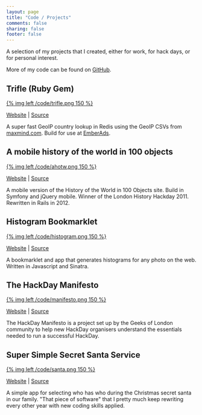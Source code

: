 ```yaml
---
layout: page
title: "Code / Projects"
comments: false
sharing: false
footer: false
---
```


A selection of my projects that I created, either for work, for hack days, or for personal interest.

More of my code can be found on [GitHub](https://github.com/cbetta).

## Trifle (Ruby Gem)

[{% img left /code/trifle.png 150 %}](https://rubygems.org/gems/trifle)

[Website](https://rubygems.org/gems/trifle) |
[Source](https://github.com/EmberAds/trifle)

A super fast GeoIP country lookup in Redis using the GeoIP CSVs from [maxmind.com](http://www.maxmind.com/app/geolite). Build for use at [EmberAds](http://emberads.com).

<div style='clear: both;' ></div>

## A mobile history of the world in 100 objects

[{% img left /code/ahotw.png 150 %}](http://ahotw.cgb.im)

[Website](http://ahotw.cgb.im) | [Source](https://github.com/cbetta/ahotw)

A mobile version of the History of the World in 100 Objects site. Build in Symfony and jQuery mobile. Winner of the London History Hackday 2011. Rewritten in Rails in 2012.

<div style='clear: both;' ></div>

## Histogram Bookmarklet

[{% img left /code/histogram.png 150 %}](http://histogram.cgb.im)

[Website](http://histogram.cgb.im) | [Source](https://github.com/cbetta/histogram)

A bookmarklet and app that generates histograms for any photo on the web. Written in Javascript and Sinatra.

<div style='clear: both;' ></div>

## The HackDay Manifesto

[{% img left /code/manifesto.png 150 %}](http://hackdaymanifesto.com)

[Website](http://hackdaymanifesto.com/) |
[Source](https://github.com/hackdaymanifesto/hackdaymanifesto.github.com)

The HackDay Manifesto is a project set up by the Geeks of London community to help new HackDay organisers understand the essentials needed to run a successful HackDay.

<div style='clear: both;' ></div>

## Super Simple Secret Santa Service

[{% img left /code/santa.png 150 %}](http://santa.cgb.im)

[Website](http://santa.cgb.im) |
[Source](https://github.com/cbetta/santa)

A simple app for selecting who has who during the Christmas secret santa in our family. "That piece of software" that I pretty much keep rewriting every other year with new coding skills applied.


